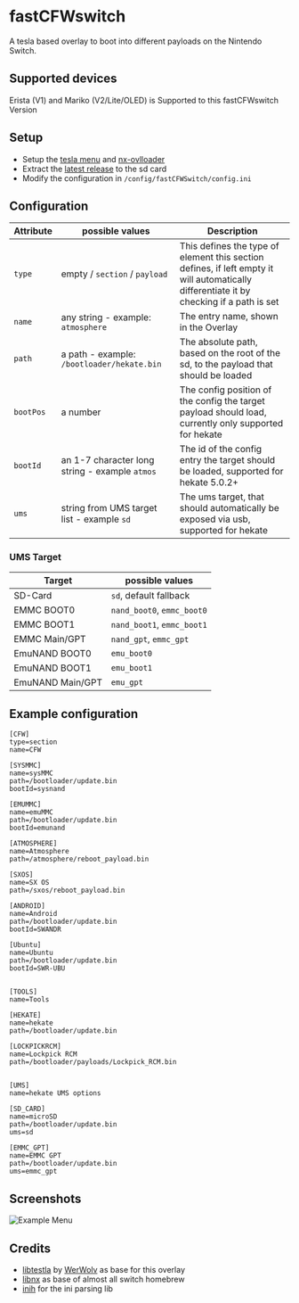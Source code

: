 # fastCFWswitch
A tesla based overlay to boot into different payloads on the Nintendo Switch.

## Supported devices
Erista (V1) and Mariko (V2/Lite/OLED) is Supported to this fastCFWswitch Version

## Setup
* Setup the [tesla menu](https://github.com/WerWolv/Tesla-Menu) and [nx-ovlloader](https://github.com/WerWolv/ovl-sysmodules)
* Extract the [latest release](https://github.com/Hartie95/fastCFWswitch/releases/latest) to the sd card
* Modify the configuration in `/config/fastCFWSwitch/config.ini`

## Configuration

Attribute   | possible values                                        | Description
----------- | ------------------------------------------------------ | ----------------
`type`      | empty / `section` / `payload`                          | This defines the type of element this section defines, if left empty it will automatically differentiate it by checking if a path is set
`name`      | any string - example: `atmosphere`                     | The entry name, shown in the Overlay
`path`      | a path - example: `/bootloader/hekate.bin`             | The absolute path, based on the root of the sd, to the payload that should be loaded
`bootPos`   | a number                                               | The config position of the config the target payload should load, currently only supported for hekate
`bootId`    | an 1-7 character long string - example `atmos`         | The id of the config entry the target should be loaded, supported for hekate 5.0.2+ 
`ums`       | string from UMS target list - example `sd`             | The ums target, that should automatically be exposed via usb, supported for hekate

### UMS Target
Target           | possible values                            
---------------- | -----------------------------
SD-Card          | `sd`, default fallback
EMMC BOOT0       | `nand_boot0`, `emmc_boot0`
EMMC BOOT1       | `nand_boot1`, `emmc_boot1`
EMMC Main/GPT    | `nand_gpt`, `emmc_gpt`
EmuNAND BOOT0    | `emu_boot0`
EmuNAND BOOT1    | `emu_boot1`
EmuNAND Main/GPT | `emu_gpt`

## Example configuration
```
[CFW]
type=section
name=CFW

[SYSMMC]
name=sysMMC
path=/bootloader/update.bin
bootId=sysnand

[EMUMMC]
name=emuMMC
path=/bootloader/update.bin
bootId=emunand

[ATMOSPHERE]
name=Atmosphere
path=/atmosphere/reboot_payload.bin

[SXOS]
name=SX OS
path=/sxos/reboot_payload.bin

[ANDROID]
name=Android
path=/bootloader/update.bin
bootId=SWANDR

[Ubuntu]
name=Ubuntu
path=/bootloader/update.bin
bootId=SWR-UBU


[TOOLS]
name=Tools

[HEKATE]
name=hekate
path=/bootloader/update.bin

[LOCKPICKRCM]
name=Lockpick RCM
path=/bootloader/payloads/Lockpick_RCM.bin


[UMS]
name=hekate UMS options

[SD_CARD]
name=microSD
path=/bootloader/update.bin
ums=sd

[EMMC_GPT]
name=EMMC GPT 
path=/bootloader/update.bin
ums=emmc_gpt

```

## Screenshots
![Example Menu](../master/media/exampleMenu.jpg?raw=true)


## Credits
* [libtestla](https://github.com/WerWolv/libtesla) by [WerWolv](https://github.com/WerWolv) as base for this overlay
* [libnx](https://github.com/switchbrew/libnx) as base of almost all switch homebrew
* [inih](https://github.com/benhoyt/inih) for the ini parsing lib
